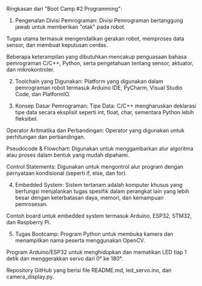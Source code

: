 Ringkasan dari "Boot Camp #2 Programming":
1. Pengenalan Divisi Pemrograman:
Divisi Pemrograman bertanggung jawab untuk memberikan "otak" pada robot.

Tugas utama termasuk mengendalikan gerakan robot, memproses data sensor, dan membuat keputusan cerdas.

Beberapa keterampilan yang dibutuhkan mencakup penguasaan bahasa pemrograman C/C++, Python, serta pengetahuan tentang sensor, aktuator, dan mikrokontroler.

2. Toolchain yang Digunakan:
Platform yang digunakan dalam pemrograman robot termasuk Arduino IDE, PyCharm, Visual Studio Code, dan PlatformIO.

3. Konsep Dasar Pemrograman:
Tipe Data: C/C++ mengharuskan deklarasi tipe data secara eksplisit seperti int, float, char, sementara Python lebih fleksibel.

Operator Aritmatika dan Perbandingan: Operator yang digunakan untuk perhitungan dan perbandingan.

Pseudocode & Flowchart: Digunakan untuk menggambarkan alur algoritma atau proses dalam bentuk yang mudah dipahami.

Control Statements: Digunakan untuk mengontrol alur program dengan pernyataan kondisional (seperti if, else, dan for).

4. Embedded System:
Sistem tertanam adalah komputer khusus yang berfungsi menjalankan tugas spesifik dalam perangkat lain yang lebih besar dengan keterbatasan daya, memori, dan kemampuan pemrosesan.

Contoh board untuk embedded system termasuk Arduino, ESP32, STM32, dan Raspberry Pi.

5. Tugas Bootcamp:
Program Python untuk membuka kamera dan menampilkan nama peserta menggunakan OpenCV.

Program Arduino/ESP32 untuk menghidupkan dan mematikan LED tiap 1 detik dan menggerakkan servo dari 0° ke 180°.

Repository GitHub yang berisi file README.md, led_servo.ino, dan camera_display.py.
